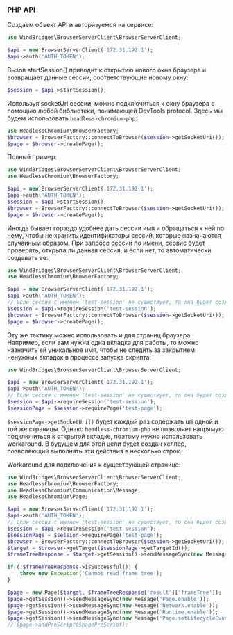 ### PHP API

Создаем объект API и авторизуемся на сервисе:

```php
use WindBridges\BrowserServerClient\BrowserServerClient;

$api = new BrowserServerClient('172.31.192.1');
$api->auth('AUTH_TOKEN');
```

Вызов startSession() приводит к открытию нового окна браузера и возвращает данные сессии, соответствующие новому окну: 

```php
$session = $api->startSession();
```

Используя socketUri сессии, можно подключиться к окну браузера с помощью любой библиотеки, понимающей DevTools protocol. Здесь мы будем использовать `headless-chromium-php`:

```php
use HeadlessChromium\BrowserFactory;
$browser = BrowserFactory::connectToBrowser($session->getSocketUri());
$page = $browser->createPage();
```

Полный пример:
```php
use WindBridges\BrowserServerClient\BrowserServerClient;
use HeadlessChromium\BrowserFactory;

$api = new BrowserServerClient('172.31.192.1');
$api->auth('AUTH_TOKEN');
$session = $api->startSession();
$browser = BrowserFactory::connectToBrowser($session->getSocketUri());
$page = $browser->createPage();
```

Иногда бывает гораздо удобнее дать сессии имя и обращаться к ней по нему, чтобы не хранить идентификаторы сессий, которые назначаются случайным образом. При запросе сессии по имени, сервис будет проверять, открыта ли данная сессия, и если нет, то автоматически создавать ее:

```php
use WindBridges\BrowserServerClient\BrowserServerClient;
use HeadlessChromium\BrowserFactory;

$api = new BrowserServerClient('172.31.192.1');
$api->auth('AUTH_TOKEN');
// Если сессия с именем 'test-session' не существует, то она будет создана
$session = $api->requireSession('test-session');
$browser = BrowserFactory::connectToBrowser($session->getSocketUri());
$page = $browser->createPage();
```

Эту же тактику можно использовать и для страниц браузера. Например, если вам нужна одна вкладка для работы, то можно назначить ей уникальное имя, чтобы не следить за закрытием ненужных вкладок в процессе запуска скрипта:

```php
use WindBridges\BrowserServerClient\BrowserServerClient;

$api = new BrowserServerClient('172.31.192.1');
$api->auth('AUTH_TOKEN');
// Если сессия с именем 'test-session' не существует, то она будет создана
$session = $api->requireSession('test-session');
$sessionPage = $session->requirePage('test-page');
```

`$sessionPage->getSocketUri()` будет каждый раз содержать uri одной и той же страницы. Однако `headless-chromium-php` не позволяет напрямую подключиться к открытой вкладке, поэтому нужно использовать workaround. В будущем для этой цели будет создан хелпер, позволяющий выполнять эти действия в несколько строк.   
 
Workaround для подключения к существующей странице:

```php
use WindBridges\BrowserServerClient\BrowserServerClient;
use HeadlessChromium\BrowserFactory;
use HeadlessChromium\Communication\Message;
use HeadlessChromium\Page;

$api = new BrowserServerClient('172.31.192.1');
$api->auth('AUTH_TOKEN');
// Если сессия с именем 'test-session' не существует, то она будет создана
$session = $api->requireSession('test-session');
$sessionPage = $session->requirePage('test-page');
$browser = BrowserFactory::connectToBrowser($session->getSocketUri());
$target = $browser->getTarget($sessionPage->getTargetId());
$frameTreeResponse = $target->getSession()->sendMessageSync(new Message('Page.getFrameTree'));

if (!$frameTreeResponse->isSuccessful()) {
    throw new Exception('Cannot read frame tree');
}

$page = new Page($target, $frameTreeResponse['result']['frameTree']);
$page->getSession()->sendMessageSync(new Message('Page.enable'));
$page->getSession()->sendMessageSync(new Message('Network.enable'));
$page->getSession()->sendMessageSync(new Message('Runtime.enable'));
$page->getSession()->sendMessageSync(new Message('Page.setLifecycleEventsEnabled', ['enabled' => true]));
// $page->addPreScript($pagePreScript);
``` 